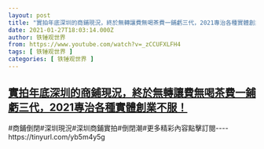 ```yaml
---
layout: post
title: "實拍年底深圳的商鋪現況，終於無轉讓費無喝茶費一鋪虧三代，2021專治各種實體創業不服！"
date: 2021-01-27T18:03:14.000Z
author: 铁锤观世界
from: https://www.youtube.com/watch?v=_zCCUFXLFH4
tags: [ 铁锤观世界 ]
categories: [ 铁锤观世界 ]
---
```

<!--1611770594000-->
[實拍年底深圳的商鋪現況，終於無轉讓費無喝茶費一鋪虧三代，2021專治各種實體創業不服！](https://www.youtube.com/watch?v=_zCCUFXLFH4)
------

<div>
#商鋪倒閉#深圳現況#深圳商鋪實拍#倒閉潮#更多精彩內容點擊訂閱----https://tinyurl.com/yb5m4y5g
</div>
